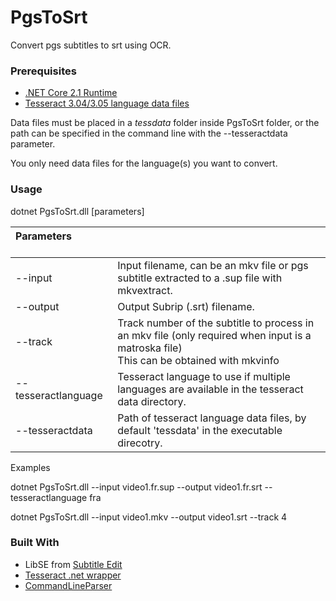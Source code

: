 # PgsToSrt

Convert pgs subtitles to srt using OCR.

### Prerequisites
- [.NET Core 2.1 Runtime](https://dotnet.microsoft.com/download/dotnet-core/2.1)
- [Tesseract 3.04/3.05 language data files](https://github.com/tesseract-ocr/tessdata/tree/3.04.00)

Data files must be placed in a _tessdata_ folder inside PgsToSrt folder, or the path can be specified in the command line with the --tesseractdata parameter.

You only need data files for the language(s) you want to convert.

### Usage

dotnet PgsToSrt.dll [parameters]

| Parameters &nbsp; &nbsp; &nbsp; &nbsp; &nbsp; &nbsp; &nbsp;        |                |
| :---------------      | :------------- |
| --input            | Input filename, can be an mkv file or pgs subtitle extracted to a .sup file with mkvextract.|
| --output           | Output Subrip (.srt) filename.|
| --track            | Track number of the subtitle to process in an mkv file (only required when input is a matroska file) <br/>This can be obtained with mkvinfo |
| --tesseractlanguage| Tesseract language to use if multiple languages are available in the tesseract data directory.        |
| --tesseractdata    | Path of tesseract language data files, by default 'tessdata' in the executable direcotry.             |

Examples

dotnet PgsToSrt.dll --input video1.fr.sup --output video1.fr.srt --tesseractlanguage fra

dotnet PgsToSrt.dll --input video1.mkv --output video1.srt --track 4

### Built With
- LibSE from [Subtitle Edit](https://www.nikse.dk/SubtitleEdit/)
- [Tesseract .net wrapper](https://github.com/charlesw/tesseract/)
- [CommandLineParser](https://github.com/commandlineparser/commandline) 
